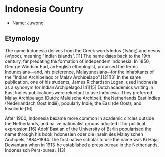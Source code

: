 # Indonesia Country

- Name: Juwono

## Etymology

The name Indonesia derives from the Greek words Indos (Ἰνδός) and nesos (νῆσος), meaning "Indian islands".[11] The name dates back to the 19th century, far predating the formation of independent Indonesia. In 1850, George Windsor Earl, an English ethnologist, proposed the terms Indunesians—and, his preference, Malayunesians—for the inhabitants of the "Indian Archipelago or Malay Archipelago".[12][13] In the same publication, one of his students, James Richardson Logan, used Indonesia as a synonym for Indian Archipelago.[14][15] Dutch academics writing in East Indies publications were reluctant to use Indonesia. They preferred Malay Archipelago (Dutch: Maleische Archipel); the Netherlands East Indies (Nederlandsch Oost Indië), popularly Indië; the East (de Oost); and Insulinde.[16]

After 1900, Indonesia became more common in academic circles outside the Netherlands, and native nationalist groups adopted it for political expression.[16] Adolf Bastian of the University of Berlin popularised the name through his book Indonesien oder die Inseln des Malayischen Archipels, 1884–1894. The first native scholar to use the name was Ki Hajar Dewantara when in 1913, he established a press bureau in the Netherlands, Indonesisch Pers-bureau.[13]

